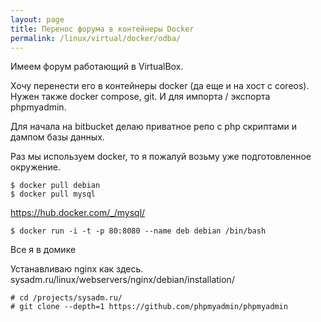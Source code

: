 ```yaml
---
layout: page
title: Перенос форума в контейнеры Docker
permalink: /linux/virtual/docker/odba/
---
```



Имеем форум работающий в VirtualBox.

Хочу перенести его в контейнеры docker (да еще и на хост с coreos).
Нужен также docker compose, git. И для импорта / экспорта phpmyadmin.


Для начала на bitbucket делаю приватное репо с php скриптами и дампом базы данных.


Раз мы используем docker, то я пожалуй возьму уже подготовленное окружение.


    $ docker pull debian
    $ docker pull mysql

https://hub.docker.com/_/mysql/



    $ docker run -i -t -p 80:8080 --name deb debian /bin/bash

Все я в домике

Устанавливаю nginx как здесь.  
sysadm.ru/linux/webservers/nginx/debian/installation/


    # cd /projects/sysadm.ru/
    # git clone --depth=1 https://github.com/phpmyadmin/phpmyadmin
